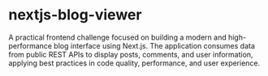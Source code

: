 # nextjs-blog-viewer
A practical frontend challenge focused on building a modern and high-performance blog interface using Next.js. The application consumes data from public REST APIs to display posts, comments, and user information, applying best practices in code quality, performance, and user experience.
